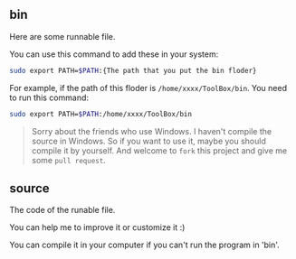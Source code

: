 ## bin

Here are some runnable file.

You can use this command to add these in your system:

```bash
sudo export PATH=$PATH:{The path that you put the bin floder}
```

For example, if the path of this floder is `/home/xxxx/ToolBox/bin`. You need to run this command:

```bash
sudo export PATH=$PATH:/home/xxxx/ToolBox/bin
```

> Sorry about the friends who use Windows. 
> I haven't compile the source in Windows. 
> So if you want to use it, maybe you should compile it by yourself.
> And welcome to `fork` this project and give me some `pull request`.

## source

The code of the runable file.

You can help me to improve it or customize it :)

You can compile it in your computer if you can't run the program in 'bin'.

